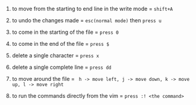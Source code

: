 1. to move from the starting to end line in the write mode = ```shift+A```

2. to undo the changes made = ```esc(normal mode)``` then ```press u```

3. to come in the starting of the file = ```press 0```

4. to come in the end of the file = ```press $```

5. delete a single character = ```press x```

6. delete a single complete line = ```press dd```
 
7. to move around the file = ``` h -> move left, j -> move down, k -> move up, l -> move right```

8. to run the commands directly from the vim = ```press :! <the command>```
